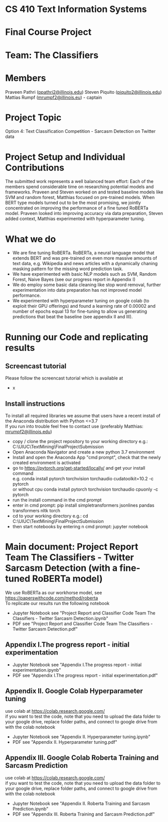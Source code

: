 # CS 410 Text Information Systems 
# Final Course Project 
# Team: The Classifiers

# Members
Praveen Pathri (ppathri2@illinois.edu)
Steven Piquito (piquito2@illinois.edu)
Mattias Rumpf (mrumpf2@illinois.eu) - captain

# Project Topic
Option 4: Text Classification Competition - Sarcasm Detection on Twitter data

# Project Setup and Individual Contributions
The submitted work represents a well balanced team effort: Each of the members spend considerable time on researching potential models and frameworks. Praveen and Steven worked on and tested baseline models like SVM and random forest, Matthias focused on pre-trained models. When BERT type models turned out to be the most promising, we jointly concentrated on improving the performance of a fine tuned RoBERTa model. Praveen looked into improving accuracy via data preparation, Steven added context, Matthias experimented with hyperparameter tuning. 

# What we do
-  We are fine tuning RoBERTa. RoBERTa, a neural language model that extends BERT and was pre-trained on even more massive amounts of text data, e.g. Wikipedia and news articles with a dynamically chaning masking pattern for the missing word prediction task.
-  We have experimented with basic NLP models such as SVM, Random Forest, Naive Bayes (see our progress report in Appendix I)
-  We do employ some basic data cleaning like stop word removal, further experimentation into data preparation has not improved model performance.
-  We experimented with hyperparameter tuning on google colab (to exploit their GPU offerings) and found a learning rate of 0.00002 and number of epochs equal 13 for fine-tuning to allow us generating predictions that beat the baseline (see appendix II and III).


# Running our Code and replicating results

## Screencast tutorial
Please follow the screencast tutorial which is available at
*   x

## Install instructions
To install all required libraries we assume that users have a recent install of the Anaconda distribution with Python <=3.7 <br>
If you run into trouble feel free to contact use (preferably Matthias: mrumpf2@illinois.edu)
* copy / clone the project repository to your working directory e.g.:  C:\UIUC\TextMining\FinalProjectSubmission
* Open Anaconda Navigator and create a new python 3.7 environment
* Install and open the Anaconda App "cmd prompt", check that the newly created environment is activated
* go to https://pytorch.org/get-started/locally/ and get your install command <br>
e.g. conda install pytorch torchvision torchaudio cudatoolkit=10.2 -c pytorch <br>
or without cpu conda install pytorch torchvision torchaudio cpuonly -c pytorch
* run the install command in the cmd prompt
* enter in cmd prompt: pip install simpletransformers jsonlines pandas transformers nltk torch
* cd to your working directory e.g.: cd C:\UIUC\TextMining\FinalProjectSubmission
* then start notebooks by entering n cmd prompt: jupyter notebook

# Main document: Project Report Team The Classifiers - Twitter Sarcasm Detection (with a fine-tuned RoBERTa model)
We use RoBERTa as our workhorse model, see https://paperswithcode.com/method/roberta <br>
To replicate our results run the following notebook
* Jupyter Notebook see "Project Report and Classifier Code Team The Classifiers - Twitter Sarcasm Detection.ipynb"
* PDF see "Project Report and Classifier Code Team The Classifiers - Twitter Sarcasm Detection.pdf"

## Appendix I.The progress report - initial experimentation
* Jupyter Notebook see "Appendix I.The progress report - initial experimentation.ipynb"
* PDF see "Appendix I.The progress report - initial experimentation.pdf"

## Appendix II.  Google Colab Hyperparameter tuning
use colab at https://colab.research.google.com/ <br>
if you want to test the code, note that you need to upload the data folder to your google drive, replace folder paths, and connect to google drive from with the colab notebook
* Jupyter Notebook see "Appendix II. Hyperparameter tuning.ipynb"
* PDF  see "Appendix II. Hyperparameter tuning.pdf"

## Appendix III. Google Colab Roberta Training and Sarcasm Prediction
use colab at https://colab.research.google.com/ <br>
if you want to test the code, note that you need to upload the data folder to your google drive, replace folder paths, and connect to google drive from with the colab notebook
* Jupyter Notebook see "Appendix II. Roberta Training and Sarcasm Prediction.ipynb"
* PDF  see "Appendix III. Roberta Training and Sarcasm Prediction.pdf"